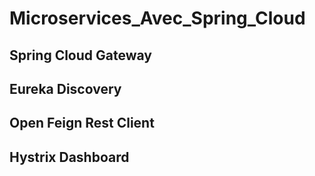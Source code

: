 # Microservices_Avec_Spring_Cloud

## Spring Cloud Gateway
## Eureka Discovery
## Open Feign Rest Client
## Hystrix Dashboard
